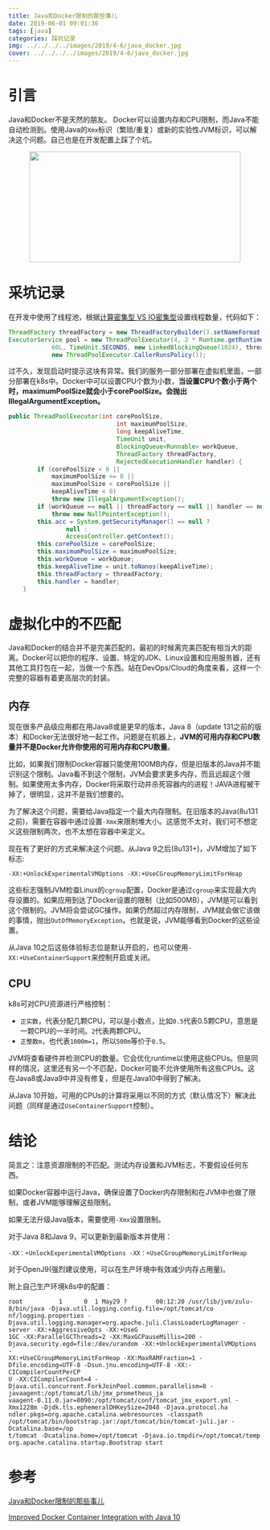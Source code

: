 ```yaml
---
title: Java和Docker限制的那些事儿
date: 2019-06-01 09:01:36
tags: [java]
categories: 踩坑记录
img: ../../../../images/2019/4-6/java_docker.jpg
cover: ../../../../images/2019/4-6/java_docker.jpg
---
```


# 引言

Java和Docker不是天然的朋友。 Docker可以设置内存和CPU限制，而Java不能自动检测到。使用Java的`Xmx`标识（繁琐/重复）或新的实验性JVM标识，可以解决这个问题。自己也是在开发配置上踩了个坑。<div align=center><img width="420" height="220" src="../../../../images/2019/4-6/java_docker.jpg" algin="center"/></div>

# 采坑记录

在开发中使用了线程池，根据[计算密集型 VS IO密集型](http://rainbowhorse.site/%E8%AE%A1%E7%AE%97%E5%AF%86%E9%9B%86%E5%9E%8B-VS-IO%E5%AF%86%E9%9B%86%E5%9E%8B/)设置线程数量，代码如下：

```java
ThreadFactory threadFactory = new ThreadFactoryBuilder().setNameFormat("service_record").build();
ExecutorService pool = new ThreadPoolExecutor(4, 2 * Runtime.getRuntime().availableProcessors(),
            60L, TimeUnit.SECONDS, new LinkedBlockingQueue(1024), threadFactory,
            new ThreadPoolExecutor.CallerRunsPolicy());

```

过不久，发现启动时提示这块有异常。我们的服务一部分部署在虚拟机里面，一部分部署在k8s中。Docker中可以设置CPU个数为小数，**当设置CPU个数小于两个时，maximumPoolSize就会小于corePoolSize。会抛出IllegalArgumentException。**

```java
public ThreadPoolExecutor(int corePoolSize,
                              int maximumPoolSize,
                              long keepAliveTime,
                              TimeUnit unit,
                              BlockingQueue<Runnable> workQueue,
                              ThreadFactory threadFactory,
                              RejectedExecutionHandler handler) {
        if (corePoolSize < 0 ||
            maximumPoolSize <= 0 ||
            maximumPoolSize < corePoolSize ||
            keepAliveTime < 0)
            throw new IllegalArgumentException();
        if (workQueue == null || threadFactory == null || handler == null)
            throw new NullPointerException();
        this.acc = System.getSecurityManager() == null ?
                null :
                AccessController.getContext();
        this.corePoolSize = corePoolSize;
        this.maximumPoolSize = maximumPoolSize;
        this.workQueue = workQueue;
        this.keepAliveTime = unit.toNanos(keepAliveTime);
        this.threadFactory = threadFactory;
        this.handler = handler;
    }
```

#  虚拟化中的不匹配

Java和Docker的结合并不是完美匹配的，最初的时候离完美匹配有相当大的距离。Docker可以把你的程序、设置、特定的JDK、Linux设置和应用服务器，还有其他工具打包在一起，当做一个东西。站在DevOps/Cloud的角度来看，这样一个完整的容器有着更高层次的封装。

## 内存

现在很多产品级应用都在用Java8或是更早的版本，Java 8（update 131之前的版本）和Docker无法很好地一起工作。问题是在机器上，**JVM的可用内存和CPU数量并不是Docker允许你使用的可用内存和CPU数量**。

比如，如果我们限制Docker容器只能使用100MB内存，但是旧版本的Java并不能识别这个限制。Java看不到这个限制，JVM会要求更多内存，而且远超这个限制。如果使用太多内存，Docker将采取行动并杀死容器内的进程！JAVA进程被干掉了，很明显，这并不是我们想要的。

为了解决这个问题，需要给Java指定一个最大内存限制。在旧版本的Java(8u131之前)，需要在容器中通过设置`-Xmx`来限制堆大小。这感觉不太对，我们可不想定义这些限制两次，也不太想在容器中来定义。

现在有了更好的方式来解决这个问题。从Java 9之后(8u131+)，JVM增加了如下标志:

```shell
-XX:+UnlockExperimentalVMOptions -XX:+UseCGroupMemoryLimitForHeap
```

这些标志强制JVM检查Linux的`cgroup`配置，Docker是通过`cgroup`来实现最大内存设置的。如果应用到达了Docker设置的限制（比如500MB），JVM是可以看到这个限制的。JVM将会尝试GC操作。如果仍然超过内存限制，JVM就会做它该做的事情，抛出`OutOfMemoryException`。也就是说，JVM能够看到Docker的这些设置。

从Java 10之后这些体验标志位是默认开启的，也可以使用`-XX:+UseContainerSupport`来控制开启或关闭。

## CPU

k8s可对CPU资源进行严格控制：

- `正实数`，代表分配几颗CPU，可以是小数点，比如`0.5`代表0.5颗CPU，意思是一颗CPU的一半时间。`2`代表两颗CPU。
- `正整数m`，也代表`1000m=1`，所以`500m`等价于`0.5`。

JVM将查看硬件并检测CPU的数量。它会优化runtime以使用这些CPUs。但是同样的情况，这里还有另一个不匹配，Docker可能不允许使用所有这些CPUs。这在Java8或Java9中并没有修复，但是在Java10中得到了解决。

从Java 10开始，可用的CPUs的计算将采用以不同的方式（默认情况下）解决此问题（同样是通过`UseContainerSupport`控制）。

# 结论

简言之：注意资源限制的不匹配。测试内存设置和JVM标志，不要假设任何东西。

如果Docker容器中运行Java，确保设置了Docker内存限制和在JVM中也做了限制，或者JVM能够理解这些限制。

如果无法升级Java版本，需要使用`-Xmx`设置限制。

对于Java 8和Java 9，可以更新到最新版本并使用：

```
-XX：+UnlockExperimentalVMOptions -XX：+UseCGroupMemoryLimitForHeap
```

对于OpenJ9(强烈建议使用，可以在生产环境中有效减少内存占用量)。

附上自己生产环境k8s中的配置：

```shell
root          1      0  1 May29 ?        00:12:20 /usr/lib/jvm/zulu-8/bin/java -Djava.util.logging.config.file=/opt/tomcat/co
nf/logging.properties -Djava.util.logging.manager=org.apache.juli.ClassLoaderLogManager -server -XX:+AggressiveOpts -XX:+UseG
1GC -XX:ParallelGCThreads=2 -XX:MaxGCPauseMillis=200 -Djava.security.egd=file:/dev/urandom -XX:+UnlockExperimentalVMOptions -
XX:+UseCGroupMemoryLimitForHeap -XX:MaxRAMFraction=1 -Dfile.encoding=UTF-8 -Dsun.jnu.encoding=UTF-8 -XX:-CICompilerCountPerCP
U -XX:CICompilerCount=4 -Djava.util.concurrent.ForkJoinPool.common.parallelism=8 -javaagent:/opt/tomcat/lib/jmx_prometheus_ja
vaagent-0.11.0.jar=8090:/opt/tomcat/conf/tomcat_jmx_export.yml -Xmx1228m -Djdk.tls.ephemeralDHKeySize=2048 -Djava.protocol.ha
ndler.pkgs=org.apache.catalina.webresources -classpath /opt/tomcat/bin/bootstrap.jar:/opt/tomcat/bin/tomcat-juli.jar -Dcatalina.base=/op
t/tomcat -Dcatalina.home=/opt/tomcat -Djava.io.tmpdir=/opt/tomcat/temp org.apache.catalina.startup.Bootstrap start
```

# 参考

[Java和Docker限制的那些事儿](http://dockone.io/article/5932)

[Improved Docker Container Integration with Java 10](https://blog.docker.com/2018/04/improved-docker-container-integration-with-java-10/)